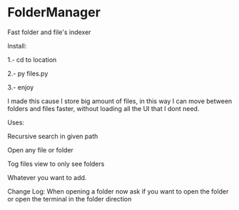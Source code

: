# FolderManager
Fast folder and file's indexer

Install:

1.- cd to location

2.- py files.py

3.- enjoy


I made this cause I store big amount of files, in this way I can move between folders and files faster, without loading all the UI that I dont need.

Uses:

Recursive search in given path

Open any file or folder

Tog files view to only see folders

Whatever you want to add.

Change Log:
When opening a folder now ask if you want to open the folder or open the terminal in the folder direction
